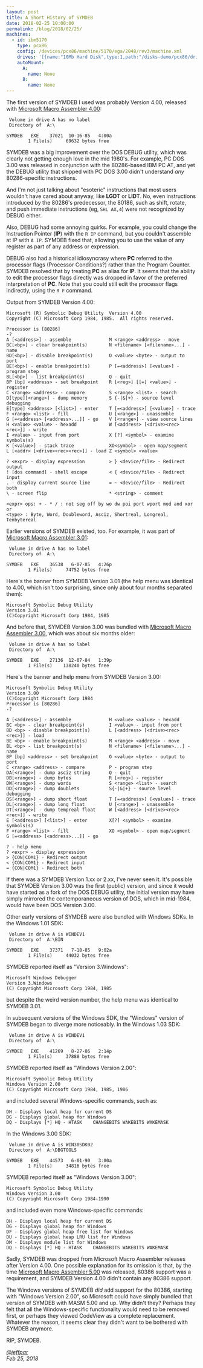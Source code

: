 ```yaml
---
layout: post
title: A Short History of SYMDEB
date: 2018-02-25 10:00:00
permalink: /blog/2018/02/25/
machines:
  - id: ibm5170
    type: pcx86
    config: /devices/pcx86/machine/5170/ega/2048/rev3/machine.xml
    drives: '[{name:"10Mb Hard Disk",type:1,path:"/disks-demo/pcx86/drives/10mb/MSDOS320-C400.json"}]'
    autoMount:
      A:
        name: None
      B:
        name: None
---
```


The first version of SYMDEB I used was probably Version 4.00, released with
[Microsoft Macro Assembler 4.00](/disks/pcx86/tools/microsoft/masm/4.00/):

     Volume in drive A has no label
     Directory of  A:\
    
    SYMDEB   EXE    37021  10-16-85   4:00a
            1 File(s)     69632 bytes free

SYMDEB was a big improvement over the DOS DEBUG utility, which was clearly not getting enough love in the
mid 1980's.  For example, PC DOS 3.00 was released in conjunction with the 80286-based IBM PC AT, and yet the
DEBUG utility that shipped with PC DOS 3.00 didn't understand *any* 80286-specific instructions.

And I'm not just talking about "esoteric" instructions that most users wouldn't have cared about anyway, like
**LGDT** or **LIDT**.  No, even instructions introduced by the 80286's predecessor, the 80186, such as shift,
rotate, and push immediate instructions (eg, `SHL AX,4`) were not recognized by DEBUG either.

Also, DEBUG had some annoying quirks.  For example, you could change the Instruction Pointer (**IP**) with the
`R IP` command, but you couldn't assemble at IP with `A IP`.  SYMDEB fixed that, allowing you to use the value of
any register as part of any address or expression.

DEBUG also had a historical idiosyncrasy where **PC** referred to the processor flags (Processor Conditions?)
rather than the Program Counter.  SYMDEB resolved that by treating **PC** as alias for **IP**.  It seems that
the ability to edit the processor flags directly was dropped in favor of the preferred interpretation of **PC**.
Note that you could still edit the processor flags indirectly, using the `R F` command. 

Output from SYMDEB Version 4.00:

    Microsoft (R) Symbolic Debug Utility  Version 4.00
    Copyright (C) Microsoft Corp 1984, 1985.  All rights reserved.
    
    Processor is [80286]
    -?
    A [<address>] - assemble              M <range> <address> - move
    BC[<bp>] - clear breakpoint(s)        N <filename> [<filename>...] - name
    BD[<bp>] - disable breakpoint(s)      O <value> <byte> - output to port
    BE[<bp>] - enable breakpoint(s)       P [=<address>] [<value>] - program step
    BL[<bp>] - list breakpoint(s)         Q - quit
    BP [bp] <address> - set breakpoint    R [<reg>] [[=] <value>] - register
    C <range> <address> - compare         S <range> <list> - search
    D[type][<range>] - dump memory        S {-|&|+} - source level debugging
    E[type] <address> [<list>] - enter    T [=<address>] [<value>] - trace
    F <range> <list> - fill               U [<range>] - unassemble
    G [=<address> [<address>...]] - go    V [<range>] - view source lines
    H <value> <value> - hexadd            W [<address> [<drive><rec><rec>]] - write
    I <value> - input from port           X [?] <symbol> - examine symbols(s)
    K [<value>] - stack trace             XO<symbol> - open map/segment
    L [<addr> [<drive><rec><rec>]] - load Z <symbol> <value>
    
    ? <expr> - display expression         > } <device/file> - Redirect output
    ! [dos command] - shell escape        < { <device/file> - Redirect input
    . - display current source line       = ~ <device/file> - Redirect both
    \ - screen flip                       * <string> - comment
    
    <expr> ops: + - * / : not seg off by wo dw poi port wport mod and xor or
    <type> : Byte, Word, Doubleword, Asciz, Shortreal, Longreal, Tenbytereal

Earlier versions of SYMDEB existed, too.  For example, it was part of
[Microsoft Macro Assembler 3.01](/disks/pcx86/tools/microsoft/masm/3.01/):

     Volume in drive A has no label
     Directory of  A:\
    
    SYMDEB   EXE    36538   6-07-85   4:26p
            1 File(s)     74752 bytes free

Here's the banner from SYMDEB Version 3.01 (the help menu was identical to 4.00, which isn't too surprising,
since only about four months separated them):

    Microsoft Symbolic Debug Utility
    Version 3.01
    (C)Copyright Microsoft Corp 1984, 1985

And before that, SYMDEB Version 3.00 was bundled with [Microsoft Macro Assembler 3.00](/disks/pcx86/tools/microsoft/masm/3.00/),
which was about six months older:

     Volume in drive A has no label
     Directory of  A:\
    
    SYMDEB   EXE    27136  12-07-84   1:39p
            1 File(s)    138240 bytes free

Here's the banner and help menu from SYMDEB Version 3.00:

    Microsoft Symbolic Debug Utility
    Version 3.00
    (C)Copyright Microsoft Corp 1984
    Processor is [80286]
    -?
    
    A [<address>] - assemble              H <value> <value> - hexadd
    BC <bp> - clear breakpoint(s)         I <value> - input from port
    BD <bp> - disable breakpoint(s)       L [<address> [<drive><rec><rec>]] - load
    BE <bp> - enable breakpoint(s)        M <range> <address> - move
    BL <bp> - list breakpoint(s)          N <filename> [<filename>...] - name
    BP [bp] <address> - set breakpoint    O <value> <byte> - output to port
    C <range> <address> - compare         P - program step
    DA[<range>] - dump asciz string       Q - quit
    DB[<range>] - dump bytes              R [<reg>] - register
    DW[<range>] - dump words              S <range> <list> - search
    DD[<range>] - dump doublets           S{-|&|+} - source level debugging
    DS[<range>] - dump short float        T [=<address>] [<value>] - trace
    DL[<range>] - dump long float         U [<range>] - unassemble
    DT[<range>] - dump tempreal float     W [<address> [<drive><rec><rec>]] - write
    E [<address>] [<list>] - enter        X[?] <symbol> - examine symbols(s)
    F <range> <list> - fill               XO <symbol> - open map/segment
    G [=<address> [<address>...]] - go
    
    ? - help menu
    ? <expr> - display expression
    > {CON|COM1} - Redirect output
    < {CON|COM1} - Redirect input
    = {CON|COM1} - Redirect both

If there was a SYMDEB Version 1.xx or 2.xx, I've never seen it.  It's possible that SYMDEB Version 3.00 was
the first (public) version, and since it would have started as a fork of the DOS DEBUG utility, the initial version
may have simply mirrored the contemporaneous version of DOS, which in mid-1984, would have been DOS Version 3.00.

Other early versions of SYMDEB were also bundled with Windows SDKs.  In the Windows 1.01 SDK:

	 Volume in drive A is WINDEV1    
	 Directory of  A:\BIN

	SYMDEB   EXE    37371   7-18-85   9:02a
	        1 File(s)     44032 bytes free

SYMDEB reported itself as "Version 3.Windows":

    Microsoft Windows Debugger
    Version 3.Windows
    (C) Copyright Microsoft Corp 1984, 1985

but despite the weird version number, the help menu was identical to SYMDEB 3.01.

In subsequent versions of the Windows SDK, the "Windows" version of SYMDEB began to diverge more noticeably.
In the Windows 1.03 SDK:

	 Volume in drive A is WINDEV1    
	 Directory of  A:\

	SYMDEB   EXE    41269   8-27-86   2:14p
	        1 File(s)     37888 bytes free

SYMDEB reported itself as "Windows Version 2.00":

    Microsoft Symbolic Debug Utility
    Windows Version 2.00
    (C) Copyright Microsoft Corp 1984, 1985, 1986

and included several Windows-specific commands, such as:

    DH - Displays local heap for current DS
    DG - Displays global heap for Windows
    DQ - Displays [*] HQ - HTASK    CHANGEBITS WAKEBITS WAKEMASK

In the Windows 3.00 SDK:
 
     Volume in drive A is WIN30SDK02 
     Directory of  A:\DBGTOOLS
    
    SYMDEB   EXE    44573   6-01-90   3:00a
            1 File(s)     34816 bytes free

SYMDEB reported itself as "Windows Version 3.00":

	Microsoft Symbolic Debug Utility
	Windows Version 3.00
	(C) Copyright Microsoft Corp 1984-1990

and included even more Windows-specific commands:

	DH - Displays local heap for current DS
	DG - Displays global heap for Windows
	DF - Displays global heap free list for Windows
	DU - Displays global heap LRU list for Windows
	DM - Displays module list for Windows
	DQ - Displays [*] HQ - HTASK    CHANGEBITS WAKEBITS WAKEMASK

Sadly, SYMDEB was dropped from Microsoft Macro Assembler releases after Version 4.00.  One possible explanation for its
omission is that, by the time [Microsoft Macro Assembler 5.00](/disks/pcx86/tools/microsoft/masm/5.00/) was released,
80386 support was a requirement, and SYMDEB Version 4.00 didn't contain any 80386 support.

The Windows versions of SYMDEB *did* add support for the 80386, starting with "Windows Version 2.00", so Microsoft
could have simply bundled that version of SYMDEB with MASM 5.00 and up.  Why didn't they?  Perhaps they felt that all
the Windows-specific functionality would need to be removed first, or perhaps they viewed CodeView as a complete
replacement.  Whatever the reason, it seems clear they didn't want to be bothered with SYMDEB anymore.

RIP, SYMDEB.

*[@jeffpar](https://jeffpar.com)*  
*Feb 25, 2018*
